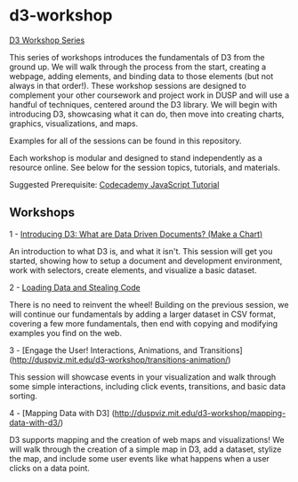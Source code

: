 # d3-workshop

[D3 Workshop Series](http://duspviz.mit.edu/d3-workshop/)

This series of workshops introduces the fundamentals of D3 from the ground up. We will walk through the process from the start, creating a webpage, adding elements, and binding data to those elements (but not always in that order!). These workshop sessions are designed to complement your other coursework and project work in DUSP and will use a handful of techniques, centered around the D3 library. We will begin with introducing D3, showcasing what it can do, then move into creating charts, graphics, visualizations, and maps.

Examples for all of the sessions can be found in this repository.

Each workshop is modular and designed to stand independently as a resource online. See below for the session topics, tutorials, and materials.

Suggested Prerequisite: [Codecademy JavaScript Tutorial](https://www.codecademy.com/en/tracks/javascript)

## Workshops

1 - [Introducing D3: What are Data Driven Documents? (Make a Chart)](http://duspviz.mit.edu/d3-workshop/intro-to-d3/)

An introduction to what D3 is, and what it isn't. This session will get you started, showing how to setup a document and development environment, work with selectors, create elements, and visualize a basic dataset.

2 - [Loading Data and Stealing Code](http://duspviz.mit.edu/d3-workshop/loading-data-stealing-code/)

There is no need to reinvent the wheel! Building on the previous session, we will continue our fundamentals by adding a larger dataset in CSV format, covering a few more fundamentals, then end with copying and modifying examples you find on the web.

3 - [Engage the User! Interactions, Animations, and Transitions] (http://duspviz.mit.edu/d3-workshop/transitions-animation/)

This session will showcase events in your visualization and walk through some simple interactions, including click events, transitions, and basic data sorting.

4 - [Mapping Data with D3] (http://duspviz.mit.edu/d3-workshop/mapping-data-with-d3/)

D3 supports mapping and the creation of web maps and visualizations! We will walk through the creation of a simple map in D3, add a dataset, stylize the map, and include some user events like what happens when a user clicks on a data point.
